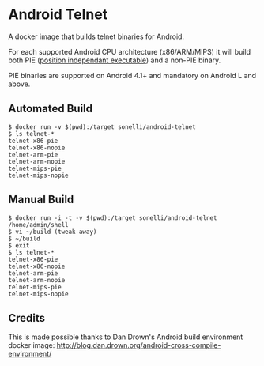 Android Telnet
=========

A docker image that builds telnet binaries for Android.

For each supported Android CPU architecture (x86/ARM/MIPS) it will build both PIE ([position independant executable](http://en.wikipedia.org/wiki/Position-independent_code#Position-independent_executables)) and a non-PIE binary.

PIE binaries are supported on Android 4.1+ and mandatory on Android L and above.

Automated Build
----

```
$ docker run -v $(pwd):/target sonelli/android-telnet
$ ls telnet-*
telnet-x86-pie
telnet-x86-nopie
telnet-arm-pie
telnet-arm-nopie
telnet-mips-pie
telnet-mips-nopie
```

Manual Build
----
```
$ docker run -i -t -v $(pwd):/target sonelli/android-telnet /home/admin/shell
$ vi ~/build (tweak away)
$ ~/build
$ exit
$ ls telnet-*
telnet-x86-pie
telnet-x86-nopie
telnet-arm-pie
telnet-arm-nopie
telnet-mips-pie
telnet-mips-nopie
```

Credits
----
This is made possible thanks to Dan Drown's Android build environment docker image:
http://blog.dan.drown.org/android-cross-compile-environment/
